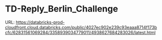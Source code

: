 # TD-Reply_Berlin_Challenge

URL: https://databricks-prod-cloudfront.cloud.databricks.com/public/4027ec902e239c93eaaa8714f173bcfc/62831561069284/3358939034779011/4938627684283026/latest.html
